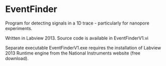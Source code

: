 # EventFinder
Program for detecting signals in a 1D trace - particularly for nanopore experiments.

Written in Labview 2013. Source code is available in EventFinderV1.vi

Separate executable EventFinderV1.exe requires the installation of Labview 2013 Runtime engine from the National Instruments website (free download).
